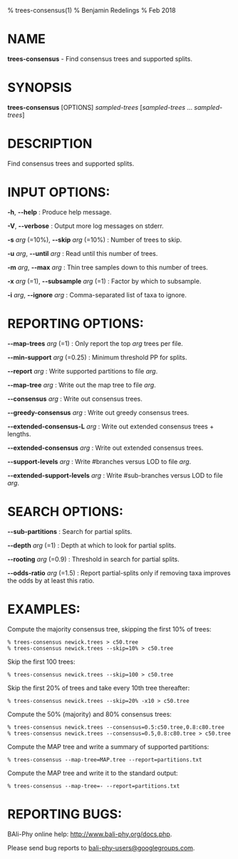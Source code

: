 % trees-consensus(1)
% Benjamin Redelings
% Feb 2018

# NAME

**trees-consensus** - Find consensus trees and supported splits.

# SYNOPSIS

**trees-consensus** [OPTIONS] _sampled-trees_ [_sampled-trees_ ... _sampled-trees_]

# DESCRIPTION

Find consensus trees and supported splits.

# INPUT OPTIONS:
**-h**, **--help**
: Produce help message.

**-V**, **--verbose**
: Output more log messages on stderr.

**-s** _arg_ (=10%), **--skip** _arg_ (=10%)
: Number of trees to skip.

**-u** _arg_, **--until** _arg_
: Read until this number of trees.

**-m** _arg_, **--max** _arg_
: Thin tree samples down to this number of trees.

**-x** _arg_ (=1), **--subsample** _arg_ (=1)
: Factor by which to subsample.

**-i** _arg_, **--ignore** _arg_
: Comma-separated list of taxa to ignore.


# REPORTING OPTIONS:
**--map-trees** _arg_ (=1)
: Only report the top _arg_ trees per file.

**--min-support** _arg_ (=0.25)
: Minimum threshold PP for splits.

**--report** _arg_
: Write supported partitions to file _arg_.

**--map-tree** _arg_
: Write out the map tree to file _arg_.

**--consensus** _arg_
: Write out consensus trees.

**--greedy-consensus** _arg_
: Write out greedy consensus trees.

**--extended-consensus-L** _arg_
: Write out extended consensus trees + lengths.

**--extended-consensus** _arg_
: Write out extended consensus trees.

**--support-levels** _arg_
: Write #branches versus LOD to file _arg_.

**--extended-support-levels** _arg_
: Write #sub-branches versus LOD to file _arg_.


# SEARCH OPTIONS:
**--sub-partitions**
: Search for partial splits.

**--depth** _arg_ (=1)
: Depth at which to look for partial splits.

**--rooting** _arg_ (=0.9)
: Threshold in search for partial splits.

**--odds-ratio** _arg_ (=1.5)
: Report partial-splits only if removing taxa improves the odds by at least this ratio.


# EXAMPLES:
 
Compute the majority consensus tree, skipping the first 10% of trees:
```
% trees-consensus newick.trees > c50.tree
% trees-consensus newick.trees --skip=10% > c50.tree
```

Skip the first 100 trees:
```
% trees-consensus newick.trees --skip=100 > c50.tree
```

Skip the first 20% of trees and take every 10th tree thereafter:
```
% trees-consensus newick.trees --skip=20% -x10 > c50.tree
```

Compute the 50% (majority) and 80% consensus trees:
```
% trees-consensus newick.trees --consensus=0.5:c50.tree,0.8:c80.tree
% trees-consensus newick.trees --consensus=0.5,0.8:c80.tree > c50.tree
```

Compute the MAP tree and write a summary of supported partitions:
```
% trees-consensus --map-tree=MAP.tree --report=partitions.txt
```

Compute the MAP tree and write it to the standard output:
```
% trees-consensus --map-tree=- --report=partitions.txt
```


# REPORTING BUGS:
 BAli-Phy online help: <http://www.bali-phy.org/docs.php>.

Please send bug reports to <bali-phy-users@googlegroups.com>.


